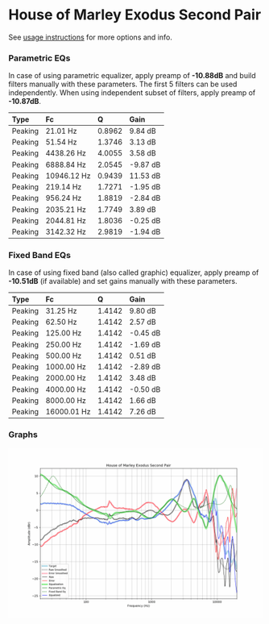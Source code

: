 # House of Marley Exodus Second Pair
See [usage instructions](https://github.com/jaakkopasanen/AutoEq#usage) for more options and info.

### Parametric EQs
In case of using parametric equalizer, apply preamp of **-10.88dB** and build filters manually
with these parameters. The first 5 filters can be used independently.
When using independent subset of filters, apply preamp of **-10.87dB**.

| Type    | Fc          |      Q | Gain     |
|:--------|:------------|:-------|:---------|
| Peaking | 21.01 Hz    | 0.8962 | 9.84 dB  |
| Peaking | 51.54 Hz    | 1.3746 | 3.13 dB  |
| Peaking | 4438.26 Hz  | 4.0055 | 3.58 dB  |
| Peaking | 6888.84 Hz  | 2.0545 | -9.87 dB |
| Peaking | 10946.12 Hz | 0.9439 | 11.53 dB |
| Peaking | 219.14 Hz   | 1.7271 | -1.95 dB |
| Peaking | 956.24 Hz   | 1.8819 | -2.84 dB |
| Peaking | 2035.21 Hz  | 1.7749 | 3.89 dB  |
| Peaking | 2044.81 Hz  | 1.8036 | -0.25 dB |
| Peaking | 3142.32 Hz  | 2.9819 | -1.94 dB |

### Fixed Band EQs
In case of using fixed band (also called graphic) equalizer, apply preamp of **-10.51dB**
(if available) and set gains manually with these parameters.

| Type    | Fc          |      Q | Gain     |
|:--------|:------------|:-------|:---------|
| Peaking | 31.25 Hz    | 1.4142 | 9.80 dB  |
| Peaking | 62.50 Hz    | 1.4142 | 2.57 dB  |
| Peaking | 125.00 Hz   | 1.4142 | -0.45 dB |
| Peaking | 250.00 Hz   | 1.4142 | -1.69 dB |
| Peaking | 500.00 Hz   | 1.4142 | 0.51 dB  |
| Peaking | 1000.00 Hz  | 1.4142 | -2.89 dB |
| Peaking | 2000.00 Hz  | 1.4142 | 3.48 dB  |
| Peaking | 4000.00 Hz  | 1.4142 | -0.50 dB |
| Peaking | 8000.00 Hz  | 1.4142 | 1.66 dB  |
| Peaking | 16000.01 Hz | 1.4142 | 7.26 dB  |

### Graphs
![](./House%20of%20Marley%20Exodus%20Second%20Pair.png)